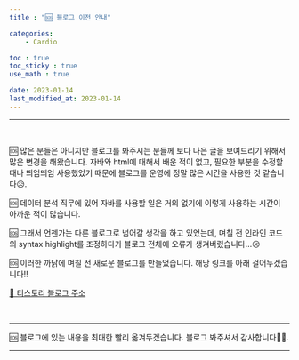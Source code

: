 ```yaml
---
title : "🆘 블로그 이전 안내"

categories:
    - Cardio    

toc : true
toc_sticky : true 
use_math : true  

date: 2023-01-14
last_modified_at: 2023-01-14 
---  
```


***  

<br>  


🆘 많은 분들은 아니지만 블로그를 봐주시는 분들께 보다 나은 글을 보여드리기 위해서 많은 변경을 해왔습니다. 자바와 html에 대해서 배운 적이 없고, 필요한 부분을 수정할 때나 띄엄띄엄 사용했었기 때문에 블로그를 운영에 정말 많은 시간을 사용한 것 같습니다😥.<br>  

🆘 데이터 분석 직무에 있어 자바를 사용할 일은 거의 없기에 이렇게 사용하는 시간이 아까운 적이 많습니다.  

🆘 그래서 언젠가는 다른 블로그로 넘어갈 생각을 하고 있었는데, 며칠 전 인라인 코드의 syntax highlight를 조정하다가 블로그 전체에 오류가 생겨버렸습니다...😥  

🆘 이러한 까닭에 며칠 전 새로운 블로그를 만들었습니다. 해당 링크를 아래 걸어두겠습니다!!  

[📝 티스토리 블로그 주소](https://nyamin9-data.tistory.com/)  


<br>  


***  

🆘 블로그에 있는 내용을 최대한 빨리 옮겨두겠습니다. 블로그 봐주셔서 감사합니다🙂🙂.  

***
